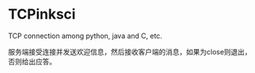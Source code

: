 # TCPinksci
TCP connection among python, java and C, etc.

服务端接受连接并发送欢迎信息，然后接收客户端的消息，如果为close则退出，否则给出应答。
